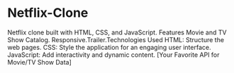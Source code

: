 # Netflix-Clone
Netflix clone built with HTML, CSS, and JavaScript. Features  Movie and TV Show Catalog. Responsive.Trailer.Technologies Used HTML: Structure the web pages. CSS: Style the application for an engaging user interface. JavaScript: Add interactivity and dynamic content. [Your Favorite API for Movie/TV Show Data]
